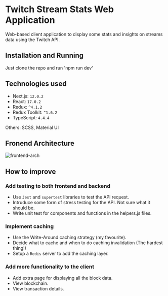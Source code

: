 # Twitch Stream Stats Web Application

Web-based client application to display some stats and insights on streams data using the Twitch API.

## Installation and Running

Just clone the repo and run 'npm run dev'

## Technologies used

- Next.js: `12.0.2`
- React: `17.0.2`
- Redux: `^4.1.2`
- Redux Toolkit: `^1.6.2`
- TypeScript: `4.4.4`

Others: SCSS, Material UI

## Fronend Architecture

![frontend-arch](https://github.com/rowenaravenclawwithextraclaws/nasser-blockchain-portal/blob/main/assets/frontend-arch.png)

## How to improve

### Add testing to both frontend and backend

- Use `Jest` and `supertest` libraries to test the API request.
- Intruduce some form of stress testing for the API. Not sure what it should be.
- Write unit test for components and functions in the helpers.js files.

### Implement caching

- Use the Write-Around caching strategy (my favourite).
- Decide what to cache and when to do caching invalidation (The hardest thing!)
- Setup a `Redis` server to add the caching layer.

### Add more functionality to the client

- Add extra page for displaying all the block data.
- View blockchain.
- View transaction details.

